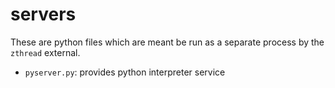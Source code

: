 # servers

These are python files which are meant be run as a separate process by the `zthread` external.

- `pyserver.py`: provides python interpreter service
